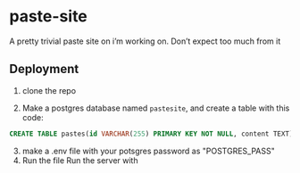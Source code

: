 # paste-site
A pretty trivial paste site on i’m working on. Don’t expect too much from it

## Deployment
1. clone the repo

2. Make a postgres database named `pastesite`, and create a table with this code: 
```sql
CREATE TABLE pastes(id VARCHAR(255) PRIMARY KEY NOT NULL, content TEXT);
```

3. make a .env file with your potsgres password as "POSTGRES_PASS"
4. Run the file
Run the server with 
